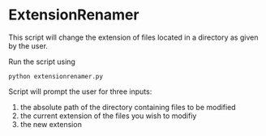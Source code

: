 
# ExtensionRenamer

This script will change the extension of files located in a directory as given by the user. 

Run the script using 


    python extensionrenamer.py


Script will prompt the user for three inputs:

  1) the absolute path of the directory containing files to be modified
  2) the current extension of the files you wish to modifiy
  3) the new extension
  
